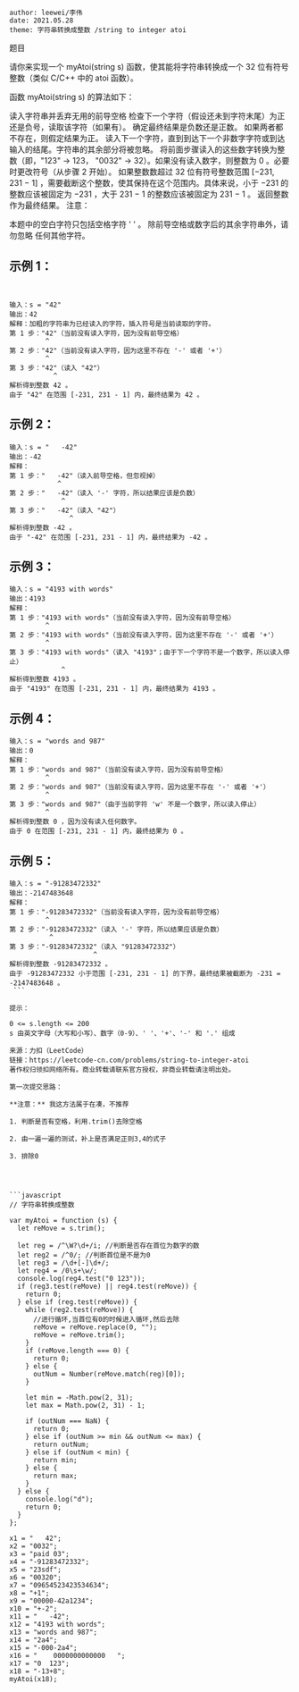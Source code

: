 ```
author: leewei/李伟
date: 2021.05.28
theme: 字符串转换成整数 /string to integer atoi
```
题目

请你来实现一个 myAtoi(string s) 函数，使其能将字符串转换成一个 32 位有符号整数（类似 C/C++ 中的 atoi 函数）。

函数 myAtoi(string s) 的算法如下：

读入字符串并丢弃无用的前导空格
检查下一个字符（假设还未到字符末尾）为正还是负号，读取该字符（如果有）。 确定最终结果是负数还是正数。 如果两者都不存在，则假定结果为正。
读入下一个字符，直到到达下一个非数字字符或到达输入的结尾。字符串的其余部分将被忽略。
将前面步骤读入的这些数字转换为整数（即，"123" -> 123， "0032" -> 32）。如果没有读入数字，则整数为 0 。必要时更改符号（从步骤 2 开始）。
如果整数数超过 32 位有符号整数范围 [−231,  231 − 1] ，需要截断这个整数，使其保持在这个范围内。具体来说，小于 −231 的整数应该被固定为 −231 ，大于 231 − 1 的整数应该被固定为 231 − 1 。
返回整数作为最终结果。
注意：

本题中的空白字符只包括空格字符 ' ' 。
除前导空格或数字后的其余字符串外，请勿忽略 任何其他字符。

## 示例 1：
```


输入：s = "42"
输出：42
解释：加粗的字符串为已经读入的字符，插入符号是当前读取的字符。
第 1 步："42"（当前没有读入字符，因为没有前导空格）
         ^
第 2 步："42"（当前没有读入字符，因为这里不存在 '-' 或者 '+'）
         ^
第 3 步："42"（读入 "42"）
           ^
解析得到整数 42 。
由于 "42" 在范围 [-231, 231 - 1] 内，最终结果为 42 。

```
## 示例 2：
```
输入：s = "   -42"
输出：-42
解释：
第 1 步："   -42"（读入前导空格，但忽视掉）
            ^
第 2 步："   -42"（读入 '-' 字符，所以结果应该是负数）
             ^
第 3 步："   -42"（读入 "42"）
               ^
解析得到整数 -42 。
由于 "-42" 在范围 [-231, 231 - 1] 内，最终结果为 -42 。

```
## 示例 3：
```
输入：s = "4193 with words"
输出：4193
解释：
第 1 步："4193 with words"（当前没有读入字符，因为没有前导空格）
         ^
第 2 步："4193 with words"（当前没有读入字符，因为这里不存在 '-' 或者 '+'）
         ^
第 3 步："4193 with words"（读入 "4193"；由于下一个字符不是一个数字，所以读入停止）
             ^
解析得到整数 4193 。
由于 "4193" 在范围 [-231, 231 - 1] 内，最终结果为 4193 。
```
## 示例 4：
```
输入：s = "words and 987"
输出：0
解释：
第 1 步："words and 987"（当前没有读入字符，因为没有前导空格）
         ^
第 2 步："words and 987"（当前没有读入字符，因为这里不存在 '-' 或者 '+'）
         ^
第 3 步："words and 987"（由于当前字符 'w' 不是一个数字，所以读入停止）
         ^
解析得到整数 0 ，因为没有读入任何数字。
由于 0 在范围 [-231, 231 - 1] 内，最终结果为 0 。

```
## 示例 5：
```
输入：s = "-91283472332"
输出：-2147483648
解释：
第 1 步："-91283472332"（当前没有读入字符，因为没有前导空格）
         ^
第 2 步："-91283472332"（读入 '-' 字符，所以结果应该是负数）
          ^
第 3 步："-91283472332"（读入 "91283472332"）
                     ^
解析得到整数 -91283472332 。
由于 -91283472332 小于范围 [-231, 231 - 1] 的下界，最终结果被截断为 -231 = -2147483648 。
 ```

提示：

0 <= s.length <= 200
s 由英文字母（大写和小写）、数字（0-9）、' '、'+'、'-' 和 '.' 组成

来源：力扣（LeetCode）
链接：https://leetcode-cn.com/problems/string-to-integer-atoi
著作权归领扣网络所有。商业转载请联系官方授权，非商业转载请注明出处。

第一次提交思路：

**注意：** 我这方法属于在凑，不推荐

1. 判断是否有空格，利用.trim()去除空格

2. 由一遍一遍的测试，补上是否满足正则3,4的式子

3. 排除0




```javascript
// 字符串转换成整数

var myAtoi = function (s) {
  let reMove = s.trim();

  let reg = /^\W?\d+/i; //判断是否存在首位为数字的数
  let reg2 = /^0/; //判断首位是不是为0
  let reg3 = /\d+[-]\d+/;
  let reg4 = /0\s+\w/;
  console.log(reg4.test("0 123"));
  if (reg3.test(reMove) || reg4.test(reMove)) {
    return 0;
  } else if (reg.test(reMove)) {
    while (reg2.test(reMove)) {
      //进行循环,当首位有0的时候进入循环,然后去除
      reMove = reMove.replace(0, "");
      reMove = reMove.trim();
    }
    if (reMove.length === 0) {
      return 0;
    } else {
      outNum = Number(reMove.match(reg)[0]);
    }

    let min = -Math.pow(2, 31);
    let max = Math.pow(2, 31) - 1;

    if (outNum === NaN) {
      return 0;
    } else if (outNum >= min && outNum <= max) {
      return outNum;
    } else if (outNum < min) {
      return min;
    } else {
      return max;
    }
  } else {
    console.log("d");
    return 0;
  }
};

x1 = "   42";
x2 = "0032";
x3 = "paid 03";
x4 = "-91283472332";
x5 = "23sdf";
x6 = "00320";
x7 = "09654523423534634";
x8 = "+1";
x9 = "00000-42a1234";
x10 = "+-2";
x11 = "   -42";
x12 = "4193 with words";
x13 = "words and 987";
x14 = "2a4";
x15 = "-000-2a4";
x16 = "    0000000000000   ";
x17 = "0  123";
x18 = "-13+8";
myAtoi(x18);
```
